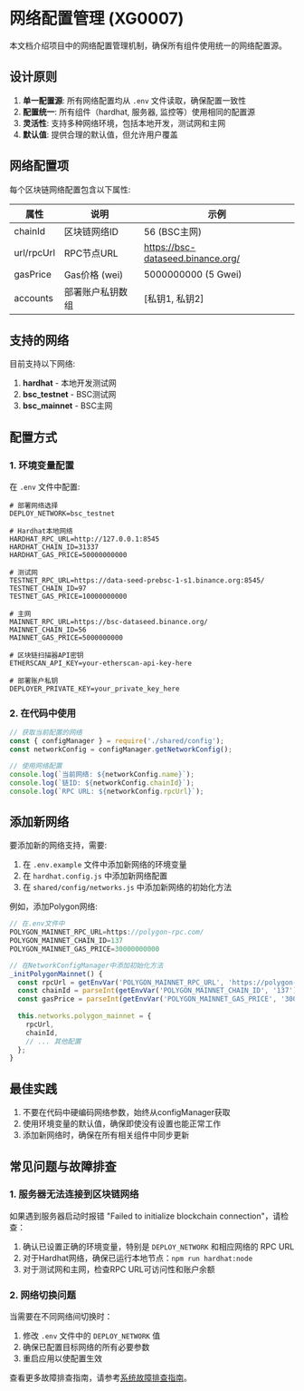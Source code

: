 # 网络配置管理 (XG0007)

本文档介绍项目中的网络配置管理机制，确保所有组件使用统一的网络配置源。

## 设计原则

1. **单一配置源**: 所有网络配置均从 `.env` 文件读取，确保配置一致性
2. **配置统一**: 所有组件（hardhat, 服务器, 监控等）使用相同的配置源
3. **灵活性**: 支持多种网络环境，包括本地开发，测试网和主网
4. **默认值**: 提供合理的默认值，但允许用户覆盖

## 网络配置项

每个区块链网络配置包含以下属性:

| 属性 | 说明 | 示例 |
|------|------|------|
| chainId | 区块链网络ID | 56 (BSC主网) |
| url/rpcUrl | RPC节点URL | https://bsc-dataseed.binance.org/ |
| gasPrice | Gas价格 (wei) | 5000000000 (5 Gwei) |
| accounts | 部署账户私钥数组 | [私钥1, 私钥2] |

## 支持的网络

目前支持以下网络:

1. **hardhat** - 本地开发测试网
2. **bsc_testnet** - BSC测试网
3. **bsc_mainnet** - BSC主网

## 配置方式

### 1. 环境变量配置

在 `.env` 文件中配置:

```
# 部署网络选择
DEPLOY_NETWORK=bsc_testnet

# Hardhat本地网络
HARDHAT_RPC_URL=http://127.0.0.1:8545
HARDHAT_CHAIN_ID=31337
HARDHAT_GAS_PRICE=50000000000

# 测试网
TESTNET_RPC_URL=https://data-seed-prebsc-1-s1.binance.org:8545/
TESTNET_CHAIN_ID=97
TESTNET_GAS_PRICE=10000000000

# 主网
MAINNET_RPC_URL=https://bsc-dataseed.binance.org/
MAINNET_CHAIN_ID=56
MAINNET_GAS_PRICE=5000000000

# 区块链扫描器API密钥
ETHERSCAN_API_KEY=your-etherscan-api-key-here

# 部署账户私钥
DEPLOYER_PRIVATE_KEY=your_private_key_here
```

### 2. 在代码中使用

```javascript
// 获取当前配置的网络
const { configManager } = require('./shared/config');
const networkConfig = configManager.getNetworkConfig();

// 使用网络配置
console.log(`当前网络: ${networkConfig.name}`);
console.log(`链ID: ${networkConfig.chainId}`);
console.log(`RPC URL: ${networkConfig.rpcUrl}`);
```

## 添加新网络

要添加新的网络支持，需要:

1. 在 `.env.example` 文件中添加新网络的环境变量
2. 在 `hardhat.config.js` 中添加新网络配置
3. 在 `shared/config/networks.js` 中添加新网络的初始化方法

例如，添加Polygon网络:

```javascript
// 在.env文件中
POLYGON_MAINNET_RPC_URL=https://polygon-rpc.com/
POLYGON_MAINNET_CHAIN_ID=137
POLYGON_MAINNET_GAS_PRICE=30000000000

// 在NetworkConfigManager中添加初始化方法
_initPolygonMainnet() {
  const rpcUrl = getEnvVar('POLYGON_MAINNET_RPC_URL', 'https://polygon-rpc.com/');
  const chainId = parseInt(getEnvVar('POLYGON_MAINNET_CHAIN_ID', '137'));
  const gasPrice = parseInt(getEnvVar('POLYGON_MAINNET_GAS_PRICE', '30000000000'));
  
  this.networks.polygon_mainnet = {
    rpcUrl,
    chainId,
    // ... 其他配置
  };
}
```

## 最佳实践

1. 不要在代码中硬编码网络参数，始终从configManager获取
2. 使用环境变量的默认值，确保即使没有设置也能正常工作
3. 添加新网络时，确保在所有相关组件中同步更新 

## 常见问题与故障排查

### 1. 服务器无法连接到区块链网络

如果遇到服务器启动时报错 "Failed to initialize blockchain connection"，请检查：

1. 确认已设置正确的环境变量，特别是 `DEPLOY_NETWORK` 和相应网络的 RPC URL
2. 对于Hardhat网络，确保已运行本地节点：`npm run hardhat:node`
3. 对于测试网和主网，检查RPC URL可访问性和账户余额

### 2. 网络切换问题

当需要在不同网络间切换时：

1. 修改 `.env` 文件中的 `DEPLOY_NETWORK` 值
2. 确保已配置目标网络的所有必要参数
3. 重启应用以使配置生效

查看更多故障排查指南，请参考[系统故障排查指南](./故障排查.md)。 